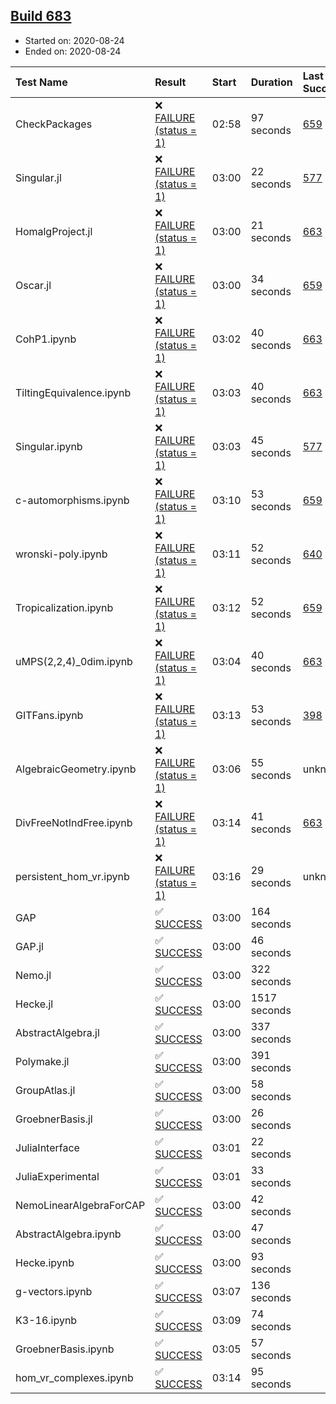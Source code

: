 ## [Build 683](https://oscarci.mathematik.uni-kl.de/job/oscar-stable/683/)

* Started on: 2020-08-24
* Ended on: 2020-08-24

| Test Name    | Result | Start | Duration | Last Success | First Failure |
|:-------------|:-------|:------|:---------|:-------------|:--------------|
| CheckPackages | ❌ [FAILURE (status = 1)](https://oscarci.mathematik.uni-kl.de/job/oscar-stable/683/artifact/logs/build-683/CheckPackages.log) | 02:58 | 97 seconds | [659](https://oscarci.mathematik.uni-kl.de/job/oscar-stable/659/) | [660](https://oscarci.mathematik.uni-kl.de/job/oscar-stable/660/) |
| Singular.jl | ❌ [FAILURE (status = 1)](https://oscarci.mathematik.uni-kl.de/job/oscar-stable/683/artifact/logs/build-683/Singular.jl.log) | 03:00 | 22 seconds | [577](https://oscarci.mathematik.uni-kl.de/job/oscar-stable/577/) | [578](https://oscarci.mathematik.uni-kl.de/job/oscar-stable/578/) |
| HomalgProject.jl | ❌ [FAILURE (status = 1)](https://oscarci.mathematik.uni-kl.de/job/oscar-stable/683/artifact/logs/build-683/HomalgProject.jl.log) | 03:00 | 21 seconds | [663](https://oscarci.mathematik.uni-kl.de/job/oscar-stable/663/) | [664](https://oscarci.mathematik.uni-kl.de/job/oscar-stable/664/) |
| Oscar.jl | ❌ [FAILURE (status = 1)](https://oscarci.mathematik.uni-kl.de/job/oscar-stable/683/artifact/logs/build-683/Oscar.jl.log) | 03:00 | 34 seconds | [659](https://oscarci.mathematik.uni-kl.de/job/oscar-stable/659/) | [660](https://oscarci.mathematik.uni-kl.de/job/oscar-stable/660/) |
| CohP1.ipynb | ❌ [FAILURE (status = 1)](https://oscarci.mathematik.uni-kl.de/job/oscar-stable/683/artifact/logs/build-683/CohP1.ipynb.log) | 03:02 | 40 seconds | [663](https://oscarci.mathematik.uni-kl.de/job/oscar-stable/663/) | [664](https://oscarci.mathematik.uni-kl.de/job/oscar-stable/664/) |
| TiltingEquivalence.ipynb | ❌ [FAILURE (status = 1)](https://oscarci.mathematik.uni-kl.de/job/oscar-stable/683/artifact/logs/build-683/TiltingEquivalence.ipynb.log) | 03:03 | 40 seconds | [663](https://oscarci.mathematik.uni-kl.de/job/oscar-stable/663/) | [664](https://oscarci.mathematik.uni-kl.de/job/oscar-stable/664/) |
| Singular.ipynb | ❌ [FAILURE (status = 1)](https://oscarci.mathematik.uni-kl.de/job/oscar-stable/683/artifact/logs/build-683/Singular.ipynb.log) | 03:03 | 45 seconds | [577](https://oscarci.mathematik.uni-kl.de/job/oscar-stable/577/) | [578](https://oscarci.mathematik.uni-kl.de/job/oscar-stable/578/) |
| c-automorphisms.ipynb | ❌ [FAILURE (status = 1)](https://oscarci.mathematik.uni-kl.de/job/oscar-stable/683/artifact/logs/build-683/c-automorphisms.ipynb.log) | 03:10 | 53 seconds | [659](https://oscarci.mathematik.uni-kl.de/job/oscar-stable/659/) | [660](https://oscarci.mathematik.uni-kl.de/job/oscar-stable/660/) |
| wronski-poly.ipynb | ❌ [FAILURE (status = 1)](https://oscarci.mathematik.uni-kl.de/job/oscar-stable/683/artifact/logs/build-683/wronski-poly.ipynb.log) | 03:11 | 52 seconds | [640](https://oscarci.mathematik.uni-kl.de/job/oscar-stable/640/) | [641](https://oscarci.mathematik.uni-kl.de/job/oscar-stable/641/) |
| Tropicalization.ipynb | ❌ [FAILURE (status = 1)](https://oscarci.mathematik.uni-kl.de/job/oscar-stable/683/artifact/logs/build-683/Tropicalization.ipynb.log) | 03:12 | 52 seconds | [659](https://oscarci.mathematik.uni-kl.de/job/oscar-stable/659/) | [660](https://oscarci.mathematik.uni-kl.de/job/oscar-stable/660/) |
| uMPS(2,2,4)_0dim.ipynb | ❌ [FAILURE (status = 1)](https://oscarci.mathematik.uni-kl.de/job/oscar-stable/683/artifact/logs/build-683/uMPS-2-2-4-_0dim.ipynb.log) | 03:04 | 40 seconds | [663](https://oscarci.mathematik.uni-kl.de/job/oscar-stable/663/) | [664](https://oscarci.mathematik.uni-kl.de/job/oscar-stable/664/) |
| GITFans.ipynb | ❌ [FAILURE (status = 1)](https://oscarci.mathematik.uni-kl.de/job/oscar-stable/683/artifact/logs/build-683/GITFans.ipynb.log) | 03:13 | 53 seconds | [398](https://oscarci.mathematik.uni-kl.de/job/oscar-stable/398/) | [399](https://oscarci.mathematik.uni-kl.de/job/oscar-stable/399/) |
| AlgebraicGeometry.ipynb | ❌ [FAILURE (status = 1)](https://oscarci.mathematik.uni-kl.de/job/oscar-stable/683/artifact/logs/build-683/AlgebraicGeometry.ipynb.log) | 03:06 | 55 seconds | unknown | unknown |
| DivFreeNotIndFree.ipynb | ❌ [FAILURE (status = 1)](https://oscarci.mathematik.uni-kl.de/job/oscar-stable/683/artifact/logs/build-683/DivFreeNotIndFree.ipynb.log) | 03:14 | 41 seconds | [663](https://oscarci.mathematik.uni-kl.de/job/oscar-stable/663/) | [664](https://oscarci.mathematik.uni-kl.de/job/oscar-stable/664/) |
| persistent_hom_vr.ipynb | ❌ [FAILURE (status = 1)](https://oscarci.mathematik.uni-kl.de/job/oscar-stable/683/artifact/logs/build-683/persistent_hom_vr.ipynb.log) | 03:16 | 29 seconds | unknown | unknown |
| GAP | ✅ [SUCCESS](https://oscarci.mathematik.uni-kl.de/job/oscar-stable/683/artifact/logs/build-683/GAP.log) | 03:00 | 164 seconds |  |  |
| GAP.jl | ✅ [SUCCESS](https://oscarci.mathematik.uni-kl.de/job/oscar-stable/683/artifact/logs/build-683/GAP.jl.log) | 03:00 | 46 seconds |  |  |
| Nemo.jl | ✅ [SUCCESS](https://oscarci.mathematik.uni-kl.de/job/oscar-stable/683/artifact/logs/build-683/Nemo.jl.log) | 03:00 | 322 seconds |  |  |
| Hecke.jl | ✅ [SUCCESS](https://oscarci.mathematik.uni-kl.de/job/oscar-stable/683/artifact/logs/build-683/Hecke.jl.log) | 03:00 | 1517 seconds |  |  |
| AbstractAlgebra.jl | ✅ [SUCCESS](https://oscarci.mathematik.uni-kl.de/job/oscar-stable/683/artifact/logs/build-683/AbstractAlgebra.jl.log) | 03:00 | 337 seconds |  |  |
| Polymake.jl | ✅ [SUCCESS](https://oscarci.mathematik.uni-kl.de/job/oscar-stable/683/artifact/logs/build-683/Polymake.jl.log) | 03:00 | 391 seconds |  |  |
| GroupAtlas.jl | ✅ [SUCCESS](https://oscarci.mathematik.uni-kl.de/job/oscar-stable/683/artifact/logs/build-683/GroupAtlas.jl.log) | 03:00 | 58 seconds |  |  |
| GroebnerBasis.jl | ✅ [SUCCESS](https://oscarci.mathematik.uni-kl.de/job/oscar-stable/683/artifact/logs/build-683/GroebnerBasis.jl.log) | 03:00 | 26 seconds |  |  |
| JuliaInterface | ✅ [SUCCESS](https://oscarci.mathematik.uni-kl.de/job/oscar-stable/683/artifact/logs/build-683/JuliaInterface.log) | 03:01 | 22 seconds |  |  |
| JuliaExperimental | ✅ [SUCCESS](https://oscarci.mathematik.uni-kl.de/job/oscar-stable/683/artifact/logs/build-683/JuliaExperimental.log) | 03:01 | 33 seconds |  |  |
| NemoLinearAlgebraForCAP | ✅ [SUCCESS](https://oscarci.mathematik.uni-kl.de/job/oscar-stable/683/artifact/logs/build-683/NemoLinearAlgebraForCAP.log) | 03:00 | 42 seconds |  |  |
| AbstractAlgebra.ipynb | ✅ [SUCCESS](https://oscarci.mathematik.uni-kl.de/job/oscar-stable/683/artifact/logs/build-683/AbstractAlgebra.ipynb.log) | 03:00 | 47 seconds |  |  |
| Hecke.ipynb | ✅ [SUCCESS](https://oscarci.mathematik.uni-kl.de/job/oscar-stable/683/artifact/logs/build-683/Hecke.ipynb.log) | 03:00 | 93 seconds |  |  |
| g-vectors.ipynb | ✅ [SUCCESS](https://oscarci.mathematik.uni-kl.de/job/oscar-stable/683/artifact/logs/build-683/g-vectors.ipynb.log) | 03:07 | 136 seconds |  |  |
| K3-16.ipynb | ✅ [SUCCESS](https://oscarci.mathematik.uni-kl.de/job/oscar-stable/683/artifact/logs/build-683/K3-16.ipynb.log) | 03:09 | 74 seconds |  |  |
| GroebnerBasis.ipynb | ✅ [SUCCESS](https://oscarci.mathematik.uni-kl.de/job/oscar-stable/683/artifact/logs/build-683/GroebnerBasis.ipynb.log) | 03:05 | 57 seconds |  |  |
| hom_vr_complexes.ipynb | ✅ [SUCCESS](https://oscarci.mathematik.uni-kl.de/job/oscar-stable/683/artifact/logs/build-683/hom_vr_complexes.ipynb.log) | 03:14 | 95 seconds |  |  |
